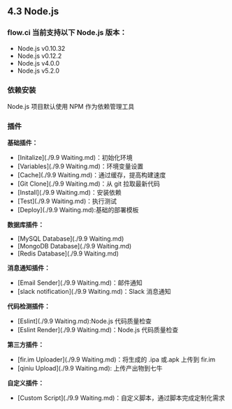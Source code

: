 ## 4.3 Node.js

### flow.ci 当前支持以下 Node.js 版本：

- Node.js v0.10.32
- Node.js  v0.12.2
- Node.js  v4.0.0
- Node.js  v5.2.0

### 依赖安装

Node.js 项目默认使用 NPM 作为依赖管理工具

### 插件

<b>基础插件：</b>

- [Initalize](./9.9 Waiting.md)：初始化环境
- [Variables](./9.9 Waiting.md)：环境变量设置
- [Cache](./9.9 Waiting.md)：通过缓存，提高构建速度
- [Git Clone](./9.9 Waiting.md)：从 git 拉取最新代码
- [Install](./9.9 Waiting.md)：安装依赖
- [Test](./9.9 Waiting.md)：执行测试
- [Deploy](./9.9 Waiting.md):基础的部署模板

<b>数据库插件：</b>

- [MySQL Database](./9.9 Waiting.md)
- [MongoDB Database](./9.9 Waiting.md)
- [Redis Database](./9.9 Waiting.md)

<b>消息通知插件：</b>

- [Email Sender](./9.9 Waiting.md)：邮件通知
- [slack notification](./9.9 Waiting.md)：Slack 消息通知

<b>代码检测插件：</b>

- [Eslint](./9.9 Waiting.md):Node.js 代码质量检查
- [Eslint Render](./9.9 Waiting.md)：Node.js 代码质量检查

<b>第三方插件：</b>

- [fir.im Uploader](./9.9 Waiting.md)：将生成的 .ipa 或.apk 上传到 fir.im
- [qiniu Upload](./9.9 Waiting.md): 上传产出物到七牛

<b>自定义插件：</b>

- [Custom Script](./9.9 Waiting.md)：自定义脚本，通过脚本完成定制化需求

